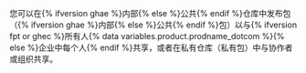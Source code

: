 您可以在{% ifversion ghae %}内部{% else %}公共{% endif %}仓库中发布包（{% ifversion ghae %}内部{% else %}公共{% endif %}包）以与{% ifversion fpt or ghec %}所有人{% data variables.product.prodname_dotcom %}{% else %}企业中每个人{% endif %}共享，或者在私有仓库（私有包）中与协作者或组织共享。
